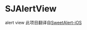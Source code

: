 # SJAlertView
alert view
此项目翻译自[SweetAlert-iOS](https://github.com/codestergit/SweetAlert-iOS)
    

